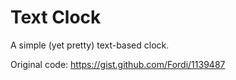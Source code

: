 # Text Clock

A simple (yet pretty) text-based clock.

Original code: https://gist.github.com/Fordi/1139487

